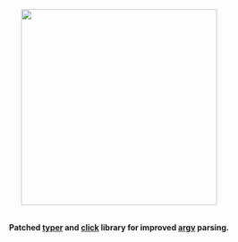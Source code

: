 <div align="center">
<img src="https://raw.githubusercontent.com/leahevy/parsealot/master/img/parsealot.png" width="350px"/> 
</div>
<br/>

<p align="center">
<b> Patched <u>typer</u> and <u>click</u> library for improved <u>argv</u> parsing.</b> 
</p>